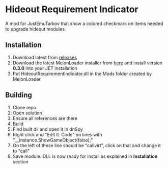 # Hideout Requirement Indicator
A mod for JustEmuTarkov that show a colored checkmark on items needed to upgrade hideout modules.

## Installation

1. Download latest from [releases](https://github.com/TommySoucy/HideoutRequirementIndicator/releases)
2. Download the latest MelonLoader installer from [here](https://github.com/LavaGang/MelonLoader/releases) and install version **0.3.0** into your JET installation
3. Put HideoutRequirementIndicator.dll in the Mods folder created by MelonLoader

## Building

1. Clone repo
2. Open solution
3. Ensure all references are there
4. Build
5. Find built dll and open it in dnSpy
6. Right click and "Edit IL Code" on lines with "__instance.ShowGameObject(false);"
7. On the left of these line should be "callvirt", click on that and change it to "call"
8. Save module. DLL is now ready for install as explained in **Installation** section
